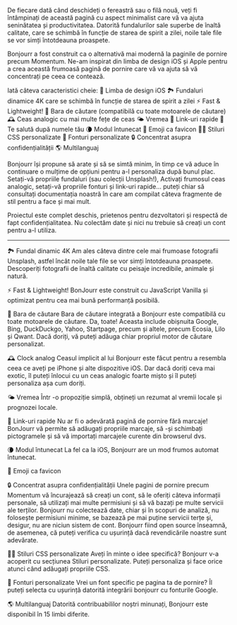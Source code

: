 De fiecare dată când deschideți o fereastră sau o filă nouă, veți fi întâmpinați de această pagină cu aspect minimalist care vă va ajuta seninătatea și productivitatea. Datorită fundalurilor sale superbe de înaltă calitate, care se schimbă în funcție de starea de spirit a zilei, noile tale file se vor simți întotdeauna proaspete.

Bonjourr a fost construit ca o alternativă mai modernă la paginile de pornire precum Momentum. Ne-am inspirat din limba de design iOS și Apple pentru a crea această frumoasă pagină de pornire care vă va ajuta să vă concentrați pe ceea ce contează.

Iată câteva caracteristici cheie:
🍏 Limba de design iOS
🏞 Fundaluri dinamice 4K care se schimbă în funcție de starea de spirit a zilei
⚡️ Fast & Lightweight!
🔎 Bara de căutare (compatibilă cu toate motoarele de căutare)
🕰 Ceas analogic cu mai multe fețe de ceas
🌤 Vremea
🔗 Link-uri rapide
👋 Te salută după numele tău
🌘 Modul întunecat
🥖 Emoji ca favicon
🧑‍💻 Stiluri CSS personalizate
📝 Fonturi personalizate
🔒 Concentrat asupra confidențialității
🌎 Multilanguaj

Bonjourr își propune să arate și să se simtă minim, în timp ce vă aduce în continuare o mulțime de opțiuni pentru a-l personaliza după bunul plac. Setați-vă propriile fundaluri (sau colecții Unsplash!), Activați frumosul ceas analogic, setați-vă propriile fonturi și link-uri rapide... puteți chiar să consultați documentația noastră în care am compilat câteva fragmente de stil pentru a face și mai mult.

Proiectul este complet deschis, prietenos pentru dezvoltatori și respectă de fapt confidențialitatea. Nu colectăm date și nici nu trebuie să creați un cont pentru a-l utiliza.

---

🏞 Fundal dinamic 4K
Am ales câteva dintre cele mai frumoase fotografii Unsplash, astfel încât noile tale file se vor simți întotdeauna proaspete. Descoperiți fotografii de înaltă calitate cu peisaje incredibile, animale și natură.

⚡️ Fast & Lightweight!
BonJourr este construit cu JavaScript Vanilla și optimizat pentru cea mai bună performanță posibilă.

🔎 Bara de căutare
Bara de căutare integrată a Bonjourr este compatibilă cu toate motoarele de căutare. Da, toate! Aceasta include obișnuita Google, Bing, DuckDuckgo, Yahoo, Startpage, precum și altele, precum Ecosia, Lilo și Qwant. Dacă doriți, vă puteți adăuga chiar propriul motor de căutare personalizat.

🕰 Clock analog
Ceasul implicit al lui Bonjourr este făcut pentru a resembla ceea ce aveți pe iPhone și alte dispozitive iOS. Dar dacă doriți ceva mai exotic, îl puteți înlocui cu un ceas analogic foarte mișto și îl puteți personaliza așa cum doriți.

🌤 Vremea
Într -o propoziție simplă, obțineți un rezumat al vremii locale și prognozei locale.

🔗 Link-uri rapide
Nu ar fi o adevărată pagină de pornire fără marcaje! BonJourr vă permite să adăugați propriile marcaje, să -și schimbați pictogramele și să vă importați marcajele curente din browserul dvs.

🌘 Modul întunecat
La fel ca la iOS, Bonjourr are un mod frumos automat întunecat.

🥖 Emoji ca favicon

🔒 Concentrat asupra confidențialității
Unele pagini de pornire precum Momentum vă încurajează să creați un cont, să le oferiți câteva informații personale, să utilizați mai multe permisiuni și să vă bazați pe multe servicii ale terților. Bonjourr nu colectează date, chiar și în scopuri de analiză, nu folosește permisiuni minime, se bazează pe mai puține servicii terțe și, desigur, nu are niciun sistem de cont. Bonjourr fiind open source înseamnă, de asemenea, că puteți verifica cu ușurință dacă revendicările noastre sunt adevărate.

🧑‍💻 Stiluri CSS personalizate
Aveți în minte o idee specifică? Bonjourr v-a acoperit cu secțiunea Stiluri personalizate. Puteți personaliza și face orice atunci când adăugați propriile CSS.

📝 Fonturi personalizate
Vrei un font specific pe pagina ta de pornire? Îl puteți selecta cu ușurință datorită integrării bonjourr cu fonturile Google.

🌎 Multilanguaj
Datorită contribuabililor noștri minunați, Bonjourr este disponibil în 15 limbi diferite.
